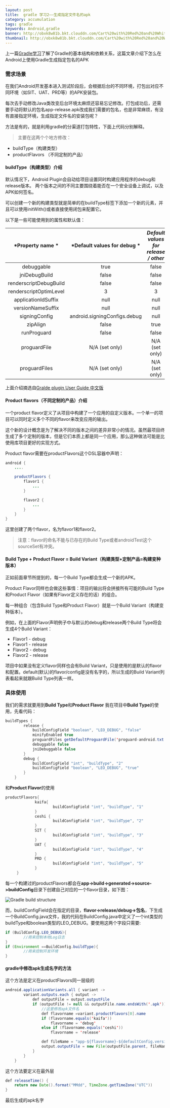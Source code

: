```yaml
---
layout: post
title:  gradle 学习2——生成指定文件名的apk
category: accumulation
tags: gradle
keywords: Android,gradle
banner: http://obxk8w81b.bkt.clouddn.com/Cart%20with%20Red%20and%20White%20Ox.jpg
thumbnail: http://obxk8w81b.bkt.clouddn.com/Cart%20with%20Red%20and%20White%20Ox.jpg
---
```


上一篇[Gradle学习]()了解了Gradle的基本结构和依赖关系，这篇文章介绍下怎么在Android上使用Gradle生成指定包名的APK

### 需求场景
在我们Android开发基本进入测试阶段后，会根据后台的不同环境，打包出对应不同环境（如SIT、UAT、PRD等）的APK安装包。

每次去手动修改Java类改变后台环境太麻烦还容易忘记修改。打包成功后，还需要手动将默认的包名app-release.apk改成我们需要的包名，也是非常麻烦，有没有直接指定环境，生成指定文件名的安装包呢？

方法是有的，就是利用gradle的分渠道打包特性，下面上代码分别解释。

> 主要在这两个个地方修改：
- buildType（构建类型）
- productFlavors （不同定制的产品）

<!--more-->
#### buildType（构建类型）介绍

默认情况下，Android Plugin会自动给项目设置同时构建应用程序的debug和release版本。 两个版本之间的不同主要围绕着能否在一个安全设备上调试，以及APK如何签名。

可以创建一个新的构建类型就是简单的在buildType标签下添加一个新的元素，并且可以使用initWith()或者直接使用闭包来配置它。

以下是一些可能使用到的属性和默认值：

|*Property name	*|*Default values for debug	*|*Default values for release / other*|
|:--------:|:-------:|:--------:|
|debuggable	            | true	|false |
|jniDebugBuild	        | false	|false|
|renderscriptDebugBuild	| false	|false|
|renderscriptOptimLevel	|   3	|3|
|applicationIdSuffix	|  null	|null|
|versionNameSuffix	    |  null	|null|
|signingConfig	  |android.signingConfigs.debug	|null|
|zipAlign	             |false	|true|
|runProguard	         |false	|false|
|proguardFile	     |N/A (set only)	|N/A (set only)|
|proguardFiles	     |N/A (set only)	|N/A (set only)|

上面介绍摘选自[Gralde plugin User Guide 中文版](https://avatarqing.gitbooks.io/gradlepluginuserguidechineseverision/content/basic_project/build_types.html)


#### Product flavors（不同定制的产品）介绍
一个product flavor定义了从项目中构建了一个应用的自定义版本。一个单一的项目可以同时定义多个不同的flavor来改变应用的输出。

这个新的设计概念是为了解决不同的版本之间的差异非常小的情况。虽然最项目终生成了多个定制的版本，但是它们本质上都是同一个应用，那么这种做法可能是比使用库项目更好的实现方式。

Product flavor需要在productFlavors这个DSL容器中声明：

~~~ Java
android {
    ....

    productFlavors {
        flavor1 {
            ...
        }

        flavor2 {
            ...
        }
    }
}
~~~
这里创建了两个flavor，名为flavor1和flavor2。

> 注意：flavor的命名不能与已存在的Build Type或者androidTest这个sourceSet有冲突。

#### Build Type + Product Flavor = Build Variant（构建类型+定制产品=构建变种版本）
正如前面章节所提到的，每一个Build Type都会生成一个新的APK。

Product Flavor同样也会做这些事情：项目的输出将会拼接所有可能的Build Type和Product Flavor（如果有Flavor定义存在的话）的组合。

每一种组合（包含Build Type和Product Flavor）就是一个Build Variant（构建变种版本）。

例如，在上面的Flavor声明例子中与默认的debug和release两个Build Type将会生成4个Build Variant：

- Flavor1 - debug
- Flavor1 - release
- Flavor2 - debug
- Flavor2 - release

项目中如果没有定义flavor同样也会有Build Variant，只是使用的是默认的flavor和配置。default(默认)的flavor/config是没有名字的，所以生成的Build Variant列表看起来就跟Build Type列表一样。

### 具体使用
我们的需求就要用到**Build Type**和**Product Flavor**
我在项目中**Build Type**的使用，先看代码：

~~~ Java
buildTypes {
        release {
            buildConfigField "boolean", "LEO_DEBUG", "false"
            minifyEnabled true
            proguardFiles getDefaultProguardFile('proguard-android.txt'), 'proguard-rules.txt'
            debuggable false
            jniDebuggable false
        }
        debug {
            buildConfigField "int", "buildType", "2"
            buildConfigField "boolean", "LEO_DEBUG", "true"
        }
    }
~~~
和**Product Flavor**的使用

~~~ Java
productFlavors{
			 kaifa{
					 buildConfigField "int", "buildType", "1"
			 }
			 ceshi {
					 buildConfigField "int", "buildType", "2"
			 }
			 SIT {
					 buildConfigField "int", "buildType", "3"
			 }
			 UAT {
					 buildConfigField "int", "buildType", "4"
			 }
			 PRD {
					 buildConfigField "int", "buildType", "5"
			 }
	 }
~~~
每一个构建过的productFlavors都会在**app->build->generated->source->buildConfig**目录下创建自己对应的一个flavor目录，如下图：

![Gradle build structure](/images/blogimages/2016/gradle_structure2.png)

而，buildConfigField会在指定的目录，**flavor->release/debug->包名**，下生成一个BuildConfig.java文件，我的代码在BuildConfig.java中定义了一个int类型的buildType和boolean类型的LEO_DEBUG。要使用这两个字段只需要:

~~~ Java
if (BuildConfig.LEO_DEBUG){
		//用来控制本地Log日志
}
if (Environment ==BuildConfig.buildType){
		//用来控制开发环境
}
~~~

#### gradle中修改apk生成名字的方法
这个方法是定义在productFlavors同一层级的

~~~ Java
android.applicationVariants.all { variant ->
        variant.outputs.each { output ->
            def outputFile = output.outputFile
            if (outputFile != null && outputFile.name.endsWith('.apk')) {
                //这里修改apk文件名
                def flavorname =variant.productFlavors[0].name
                if (flavorname.equals('kaifa'))
                    flavorname = 'debug'
                else if (flavorname.equals('ceshi'))
                    flavorname = 'release'

                def fileName = "app-${flavorname}-${defaultConfig.versionName}-${releaseTime() }.apk"
                output.outputFile = new File(outputFile.parent, fileName)
            }
        }
    }
~~~

这个方法要定义在最外层
~~~ Java
def releaseTime() {
    return new Date().format("MMdd", TimeZone.getTimeZone("UTC"))
}
~~~

最后生成的apk名字
